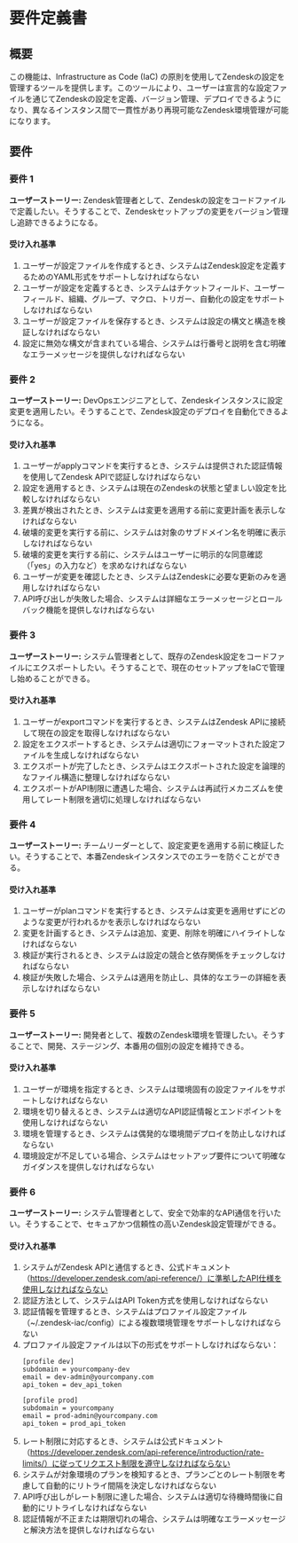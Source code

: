 # 要件定義書

## 概要

この機能は、Infrastructure as Code (IaC) の原則を使用してZendeskの設定を管理するツールを提供します。このツールにより、ユーザーは宣言的な設定ファイルを通じてZendeskの設定を定義、バージョン管理、デプロイできるようになり、異なるインスタンス間で一貫性があり再現可能なZendesk環境管理が可能になります。

## 要件

### 要件 1

**ユーザーストーリー:** Zendesk管理者として、Zendeskの設定をコードファイルで定義したい。そうすることで、Zendeskセットアップの変更をバージョン管理し追跡できるようになる。

#### 受け入れ基準

1. ユーザーが設定ファイルを作成するとき、システムはZendesk設定を定義するためのYAML形式をサポートしなければならない
2. ユーザーが設定を定義するとき、システムはチケットフィールド、ユーザーフィールド、組織、グループ、マクロ、トリガー、自動化の設定をサポートしなければならない
3. ユーザーが設定ファイルを保存するとき、システムは設定の構文と構造を検証しなければならない
4. 設定に無効な構文が含まれている場合、システムは行番号と説明を含む明確なエラーメッセージを提供しなければならない

### 要件 2

**ユーザーストーリー:** DevOpsエンジニアとして、Zendeskインスタンスに設定変更を適用したい。そうすることで、Zendesk設定のデプロイを自動化できるようになる。

#### 受け入れ基準

1. ユーザーがapplyコマンドを実行するとき、システムは提供された認証情報を使用してZendesk APIで認証しなければならない
2. 設定を適用するとき、システムは現在のZendeskの状態と望ましい設定を比較しなければならない
3. 差異が検出されたとき、システムは変更を適用する前に変更計画を表示しなければならない
4. 破壊的変更を実行する前に、システムは対象のサブドメイン名を明確に表示しなければならない
5. 破壊的変更を実行する前に、システムはユーザーに明示的な同意確認（「yes」の入力など）を求めなければならない
6. ユーザーが変更を確認したとき、システムはZendeskに必要な更新のみを適用しなければならない
7. API呼び出しが失敗した場合、システムは詳細なエラーメッセージとロールバック機能を提供しなければならない

### 要件 3

**ユーザーストーリー:** システム管理者として、既存のZendesk設定をコードファイルにエクスポートしたい。そうすることで、現在のセットアップをIaCで管理し始めることができる。

#### 受け入れ基準

1. ユーザーがexportコマンドを実行するとき、システムはZendesk APIに接続して現在の設定を取得しなければならない
2. 設定をエクスポートするとき、システムは適切にフォーマットされた設定ファイルを生成しなければならない
3. エクスポートが完了したとき、システムはエクスポートされた設定を論理的なファイル構造に整理しなければならない
4. エクスポートがAPI制限に遭遇した場合、システムは再試行メカニズムを使用してレート制限を適切に処理しなければならない

### 要件 4

**ユーザーストーリー:** チームリーダーとして、設定変更を適用する前に検証したい。そうすることで、本番Zendeskインスタンスでのエラーを防ぐことができる。

#### 受け入れ基準

1. ユーザーがplanコマンドを実行するとき、システムは変更を適用せずにどのような変更が行われるかを表示しなければならない
2. 変更を計画するとき、システムは追加、変更、削除を明確にハイライトしなければならない
3. 検証が実行されるとき、システムは設定の競合と依存関係をチェックしなければならない
4. 検証が失敗した場合、システムは適用を防止し、具体的なエラーの詳細を表示しなければならない

### 要件 5

**ユーザーストーリー:** 開発者として、複数のZendesk環境を管理したい。そうすることで、開発、ステージング、本番用の個別の設定を維持できる。

#### 受け入れ基準

1. ユーザーが環境を指定するとき、システムは環境固有の設定ファイルをサポートしなければならない
2. 環境を切り替えるとき、システムは適切なAPI認証情報とエンドポイントを使用しなければならない
3. 環境を管理するとき、システムは偶発的な環境間デプロイを防止しなければならない
4. 環境設定が不足している場合、システムはセットアップ要件について明確なガイダンスを提供しなければならない

### 要件 6

**ユーザーストーリー:** システム管理者として、安全で効率的なAPI通信を行いたい。そうすることで、セキュアかつ信頼性の高いZendesk設定管理ができる。

#### 受け入れ基準

1. システムがZendesk APIと通信するとき、公式ドキュメント（https://developer.zendesk.com/api-reference/）に準拠したAPI仕様を使用しなければならない
2. 認証方法として、システムはAPI Token方式を使用しなければならない
3. 認証情報を管理するとき、システムはプロファイル設定ファイル（~/.zendesk-iac/config）による複数環境管理をサポートしなければならない
4. プロファイル設定ファイルは以下の形式をサポートしなければならない：
   ```
   [profile dev]
   subdomain = yourcompany-dev
   email = dev-admin@yourcompany.com
   api_token = dev_api_token
   
   [profile prod]
   subdomain = yourcompany
   email = prod-admin@yourcompany.com
   api_token = prod_api_token
   ```
5. レート制限に対応するとき、システムは公式ドキュメント（https://developer.zendesk.com/api-reference/introduction/rate-limits/）に従ってリクエスト制限を遵守しなければならない
6. システムが対象環境のプランを検知するとき、プランごとのレート制限を考慮して自動的にリトライ間隔を決定しなければならない
7. API呼び出しがレート制限に達した場合、システムは適切な待機時間後に自動的にリトライしなければならない
8. 認証情報が不正または期限切れの場合、システムは明確なエラーメッセージと解決方法を提供しなければならない